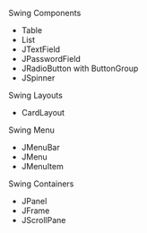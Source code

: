 Swing Components
- Table
- List
- JTextField
- JPasswordField
- JRadioButton with ButtonGroup
- JSpinner

Swing Layouts
- CardLayout

Swing Menu
- JMenuBar
- JMenu
- JMenuItem

Swing Containers
- JPanel
- JFrame
- JScrollPane
